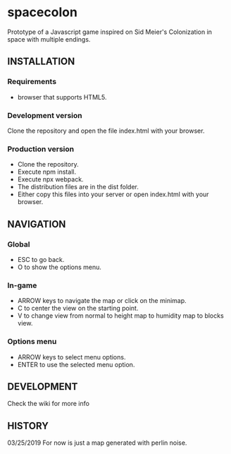 # spacecolon
Prototype of a Javascript game inspired on Sid Meier's Colonization in space with multiple endings.

## INSTALLATION

### Requirements
* browser that supports HTML5.

### Development version
Clone the repository and open the file index.html with your browser.

### Production version
* Clone the repository.
* Execute npm install.
* Execute npx webpack.
* The distribution files are in the dist folder.
* Either copy this files into your server or open index.html with your browser.

## NAVIGATION

### Global

* ESC to go back.
* O to show the options menu.

### In-game

* ARROW keys to navigate the map or click on the minimap.
* C to center the view on the starting point.
* V to change view from normal to height map to humidity map to blocks view.

### Options menu

* ARROW keys to select menu options.
* ENTER to use the selected menu option.

## DEVELOPMENT
Check the wiki for more info 

## HISTORY
03/25/2019 For now is just a map generated with perlin noise.

